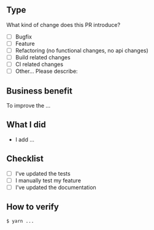 ## Type

What kind of change does this PR introduce?

<!-- Please check the one that applies to this PR using "x". -->

- [ ] Bugfix
- [ ] Feature
- [ ] Refactoring (no functional changes, no api changes)
- [ ] Build related changes
- [ ] CI related changes
- [ ] Other... Please describe:

## Business benefit

To improve the ...

## What I did

- I add ...

## Checklist

<!-- Please check the one that applies to this PR using "x". -->

- [ ] I've updated the tests
- [ ] I manually test my feature
- [ ] I've updated the documentation

## How to verify

```bash
$ yarn ...
```
